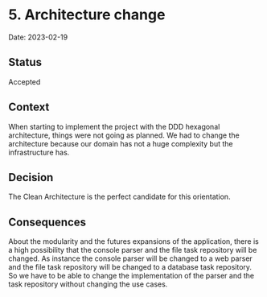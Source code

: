 # 5. Architecture change

Date: 2023-02-19

## Status

Accepted

## Context

When starting to implement the project with the DDD hexagonal architecture, things were not going as planned. We had to change the architecture because our domain has not a huge complexity but the infrastructure has.

## Decision

The Clean Architecture is the perfect candidate for this orientation.

## Consequences

About the modularity and the futures expansions of the application, there is a high possibility that the console parser and the file task repository will be changed. As instance the console parser will be changed to a web parser and the file task repository will be changed to a database task repository. So we have to be able to change the implementation of the parser and the task repository without changing the use cases.








